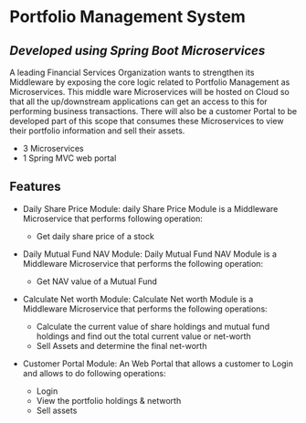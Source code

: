 # Portfolio Management System
## _Developed using Spring Boot Microservices_



A leading Financial Services Organization wants to strengthen its Middleware by exposing the core logic related to Portfolio Management as Microservices. This middle ware Microservices will be hosted on Cloud so that all the up/downstream applications can get an access to this for performing business transactions. There will also be a customer Portal to be developed part of this scope that consumes these Microservices to view their portfolio information and sell their assets.

- 3 Microservices
- 1 Spring MVC web portal


## Features

- Daily Share Price Module: daily Share Price Module is a Middleware Microservice that performs following operation:
    - Get daily share price of a stock

- Daily Mutual Fund NAV Module: Daily Mutual Fund NAV Module is a Middleware Microservice that performs the following operation: 
    -	Get NAV value of a Mutual Fund
- Calculate Net worth Module: Calculate Net worth Module is a Middleware Microservice that performs the following operations:
    - Calculate the current value of share holdings and mutual fund holdings and find out the total current value or net-worth
    - Sell Assets and determine the final net-worth
- Customer Portal Module: An Web Portal that allows a customer to Login and allows to do following operations:
    - Login
    - View the portfolio holdings & networth
    - Sell assets
